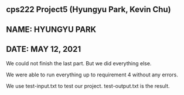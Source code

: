 ## cps222 Project5 (Hyungyu Park, Kevin Chu)
## NAME: HYUNGYU PARK
## DATE: MAY 12, 2021

We could not finish the last part. But we did everything else.

We were able to run everything up to requirement 4 without any errors.

We use test-input.txt to test our project.
test-output.txt is the result.